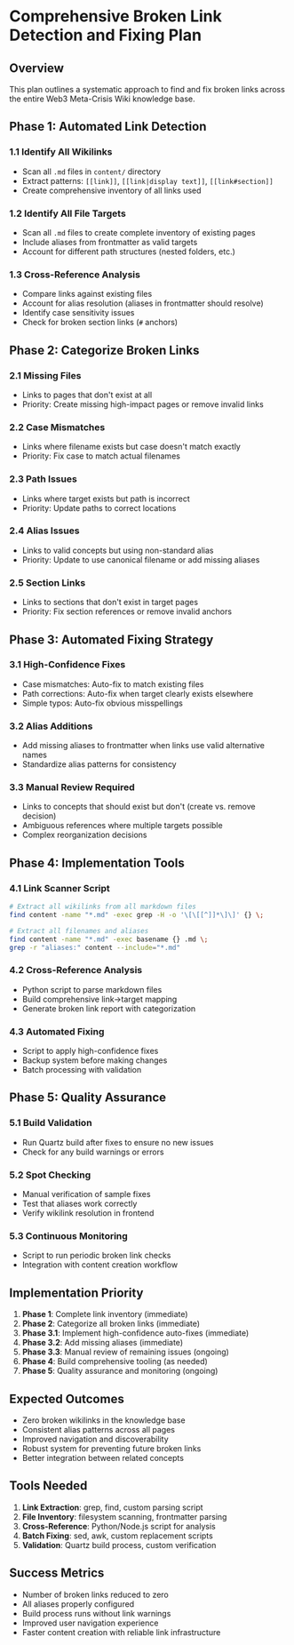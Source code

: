 # Comprehensive Broken Link Detection and Fixing Plan

## Overview
This plan outlines a systematic approach to find and fix broken links across the entire Web3 Meta-Crisis Wiki knowledge base.

## Phase 1: Automated Link Detection

### 1.1 Identify All Wikilinks
- Scan all `.md` files in `content/` directory
- Extract patterns: `[[link]]`, `[[link|display text]]`, `[[link#section]]`
- Create comprehensive inventory of all links used

### 1.2 Identify All File Targets
- Scan all `.md` files to create complete inventory of existing pages
- Include aliases from frontmatter as valid targets
- Account for different path structures (nested folders, etc.)

### 1.3 Cross-Reference Analysis
- Compare links against existing files
- Account for alias resolution (aliases in frontmatter should resolve)
- Identify case sensitivity issues
- Check for broken section links (`#` anchors)

## Phase 2: Categorize Broken Links

### 2.1 Missing Files
- Links to pages that don't exist at all
- Priority: Create missing high-impact pages or remove invalid links

### 2.2 Case Mismatches
- Links where filename exists but case doesn't match exactly
- Priority: Fix case to match actual filenames

### 2.3 Path Issues
- Links where target exists but path is incorrect
- Priority: Update paths to correct locations

### 2.4 Alias Issues
- Links to valid concepts but using non-standard alias
- Priority: Update to use canonical filename or add missing aliases

### 2.5 Section Links
- Links to sections that don't exist in target pages
- Priority: Fix section references or remove invalid anchors

## Phase 3: Automated Fixing Strategy

### 3.1 High-Confidence Fixes
- Case mismatches: Auto-fix to match existing files
- Path corrections: Auto-fix when target clearly exists elsewhere
- Simple typos: Auto-fix obvious misspellings

### 3.2 Alias Additions
- Add missing aliases to frontmatter when links use valid alternative names
- Standardize alias patterns for consistency

### 3.3 Manual Review Required
- Links to concepts that should exist but don't (create vs. remove decision)
- Ambiguous references where multiple targets possible
- Complex reorganization decisions

## Phase 4: Implementation Tools

### 4.1 Link Scanner Script
```bash
# Extract all wikilinks from all markdown files
find content -name "*.md" -exec grep -H -o '\[\[[^]]*\]\]' {} \;

# Extract all filenames and aliases
find content -name "*.md" -exec basename {} .md \;
grep -r "aliases:" content --include="*.md"
```

### 4.2 Cross-Reference Analysis
- Python script to parse markdown files
- Build comprehensive link->target mapping
- Generate broken link report with categorization

### 4.3 Automated Fixing
- Script to apply high-confidence fixes
- Backup system before making changes
- Batch processing with validation

## Phase 5: Quality Assurance

### 5.1 Build Validation
- Run Quartz build after fixes to ensure no new issues
- Check for any build warnings or errors

### 5.2 Spot Checking
- Manual verification of sample fixes
- Test that aliases work correctly
- Verify wikilink resolution in frontend

### 5.3 Continuous Monitoring
- Script to run periodic broken link checks
- Integration with content creation workflow

## Implementation Priority

1. **Phase 1**: Complete link inventory (immediate)
2. **Phase 2**: Categorize all broken links (immediate)
3. **Phase 3.1**: Implement high-confidence auto-fixes (immediate)
4. **Phase 3.2**: Add missing aliases (immediate)
5. **Phase 3.3**: Manual review of remaining issues (ongoing)
6. **Phase 4**: Build comprehensive tooling (as needed)
7. **Phase 5**: Quality assurance and monitoring (ongoing)

## Expected Outcomes

- Zero broken wikilinks in the knowledge base
- Consistent alias patterns across all pages
- Improved navigation and discoverability
- Robust system for preventing future broken links
- Better integration between related concepts

## Tools Needed

1. **Link Extraction**: grep, find, custom parsing script
2. **File Inventory**: filesystem scanning, frontmatter parsing
3. **Cross-Reference**: Python/Node.js script for analysis
4. **Batch Fixing**: sed, awk, custom replacement scripts
5. **Validation**: Quartz build process, custom verification

## Success Metrics

- Number of broken links reduced to zero
- All aliases properly configured
- Build process runs without link warnings
- Improved user navigation experience
- Faster content creation with reliable link infrastructure